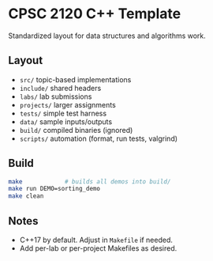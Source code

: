 # CPSC 2120 C++ Template

Standardized layout for data structures and algorithms work.

## Layout
- `src/` topic-based implementations
- `include/` shared headers
- `labs/` lab submissions
- `projects/` larger assignments
- `tests/` simple test harness
- `data/` sample inputs/outputs
- `build/` compiled binaries (ignored)
- `scripts/` automation (format, run tests, valgrind)

## Build
```bash
make            # builds all demos into build/
make run DEMO=sorting_demo
make clean
```

## Notes
- C++17 by default. Adjust in `Makefile` if needed.
- Add per-lab or per-project Makefiles as desired.